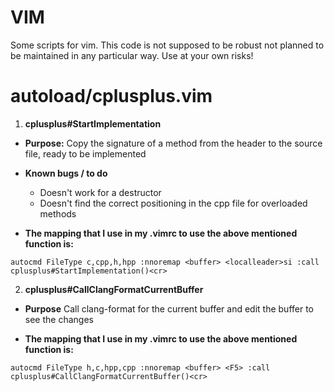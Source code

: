 # VIM

Some scripts for vim. This code is not supposed to be robust not planned to be maintained in any particular way. Use at your own risks!

autoload/cplusplus.vim
======================

1. **cplusplus#StartImplementation**

- **Purpose:**
Copy the signature of a method from the header to the source file, ready to be implemented

- **Known bugs / to do**
  - Doesn't work for a destructor
  - Doesn't find the correct positioning in the cpp file for overloaded methods

- **The mapping that I use in my .vimrc to use the above mentioned function is:**
```
autocmd FileType c,cpp,h,hpp :nnoremap <buffer> <localleader>si :call cplusplus#StartImplementation()<cr>
```

2. **cplusplus#CallClangFormatCurrentBuffer**

- **Purpose**
Call clang-format for the current buffer and edit the buffer to see the changes

- **The mapping that I use in my .vimrc to use the above mentioned function is:**
```
autocmd FileType h,c,hpp,cpp :nnoremap <buffer> <F5> :call cplusplus#CallClangFormatCurrentBuffer()<cr>
```
